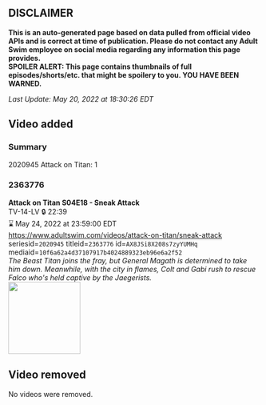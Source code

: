 ## DISCLAIMER
**This is an auto-generated page based on data pulled from official video APIs and is correct at time of publication. Please do not contact any Adult Swim employee on social media regarding any information this page provides.**  
**SPOILER ALERT: This page contains thumbnails of full episodes/shorts/etc. that might be spoilery to you. YOU HAVE BEEN WARNED.**  

_Last Update: May 20, 2022 at 18:30:26 EDT_
## Video added
### Summary
2020945 Attack on Titan: 1  
### 2363776
**Attack on Titan S04E18 - Sneak Attack**  
TV-14-LV 🔒 22:39  
⌛ May 24, 2022 at 23:59:00 EDT  
https://www.adultswim.com/videos/attack-on-titan/sneak-attack  
seriesid=`2020945` titleid=`2363776` id=`AX8JSi8X208s7zyYUMHq` mediaid=`10f6a62a4d37107917b4024889323eb96e6a2f52`  
_The Beast Titan joins the fray, but General Magath is determined to take him down. Meanwhile, with the city in flames, Colt and Gabi rush to rescue Falco who's held captive by the Jaegerists._  
<a href="https://media.cdn.adultswim.com/uploads/20220217/thumbnails/2_222171620435-AttackOnTitan_077_SneakAttack.png"><img src="https://media.cdn.adultswim.com/uploads/20220217/thumbnails/2_222171620435-AttackOnTitan_077_SneakAttack.png" height="144px" /></a>
## Video removed
No videos were removed.  
